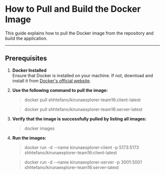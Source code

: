 # How to Pull and Build the Docker Image

This guide explains how to pull the Docker image from the repository and build the application.

---

## Prerequisites

1. **Docker Installed**  
   Ensure that Docker is installed on your machine. If not, download and install it from [Docker's official website](https://www.docker.com/).

2. **Use the following command to pull the image:**  
   >docker pull shhtefano/kirunaexplorer-team16:client-latest

   >docker pull shhtefano/kirunaexplorer-team16:server-latest

3. **Verify that the image is successfully pulled by listing all images:**  
   >docker images
4. **Run the images:**  
   >docker run -d --name kirunaexplorer-client -p 5173:5173 shhtefano/kirunaexplorer-team16:client-latest

   >docker run -d --name kirunaexplorer-server -p 3001:3001 shhtefano/kirunaexplorer-team16:server-latest



